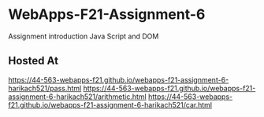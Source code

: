 # WebApps-F21-Assignment-6
Assignment introduction Java Script and DOM
## Hosted At
<https://44-563-webapps-f21.github.io/webapps-f21-assignment-6-harikach521/pass.html>
<https://44-563-webapps-f21.github.io/webapps-f21-assignment-6-harikach521/arithmetic.html>
<https://44-563-webapps-f21.github.io/webapps-f21-assignment-6-harikach521/car.html>
